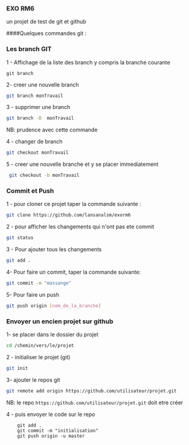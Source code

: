 ### EXO RM6 

un projet de test de git et github

####Quelques commandes git : 


### Les branch GIT
1 - Affichage de la liste des branch y compris la branche courante


``` 
git branch
```

2- creer une nouvelle branch


```bash
git branch monTravail
```

3 - supprimer une branch


```bash
git branch -D  monTravail
```
NB: prudence avec cette commande


4 - changer de branch

```bash
git checkout monTravail
```

5 - creer une nouvelle branche et y se placer immediatement

```bash
 git checkout -b monTravail
```

### Commit et Push
1 -  pour cloner ce projet taper la commande suivante :

```bash
git clone https://github.com/lansanalsm/exorm6
```

2 -  pour afficher les changements qui n'ont pas ete commit

```bash
git status
``` 
3 - Pour ajouter tous les changements

```bash
git add .
``` 

4- Pour faire un commit, taper la commande suivante:

```bash
git commit -m "massange"
```


5- Pour faire un push 

```bash
git push origin [nom_de_la_branche]
```

### Envoyer un encien projet sur github

1-  se placer dans le dossier du projet

```bash
cd /chemin/vers/le/projet
```

2 - initialiser le projet (git)

```bash
git init
```

3- ajouter le repos git 

```bash
git remote add origin https://github.com/utilisateur/projet.git
```
NB: le repo `https://github.com/utilisateur/projet.git` doit etre créer

4 - puis envoyer le code sur le repo

```
    git add .
    git commit -m "initialisation"
    git push origin -u master
```



